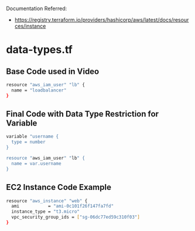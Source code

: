 Documentation Referred:
* https://registry.terraform.io/providers/hashicorp/aws/latest/docs/resources/instance

# data-types.tf

## Base Code used in Video

```bash
resource "aws_iam_user" "lb" {
  name = "loadbalancer"
}
```

## Final Code with Data Type Restriction for Variable

```bash
variable "username {
  type = number
}

resource "aws_iam_user" "lb" {
  name = var.username
}
```


## EC2 Instance Code Example

```bash
resource "aws_instance" "web" {
  ami           = "ami-0c101f26f147fa7fd"
  instance_type = "t3.micro"
  vpc_security_group_ids = ["sg-06dc77ed59c310f03"]
}
```